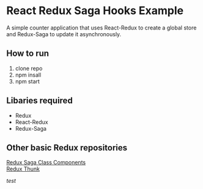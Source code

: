 # React Redux Saga Hooks Example

A simple counter application that uses React-Redux to create a global store and Redux-Saga to update it asynchronously.

## How to run

1. clone repo
2. npm insall
3. npm start

## Libaries required

- Redux
- React-Redux
- Redux-Saga

## Other basic Redux repositories

[Redux Saga Class Components](https://github.com/ChristopherDalziel/redux-saga-example) <br />
[Redux Thunk](https://github.com/ChristopherDalziel/redux-saga-hooks-example)

_test_
